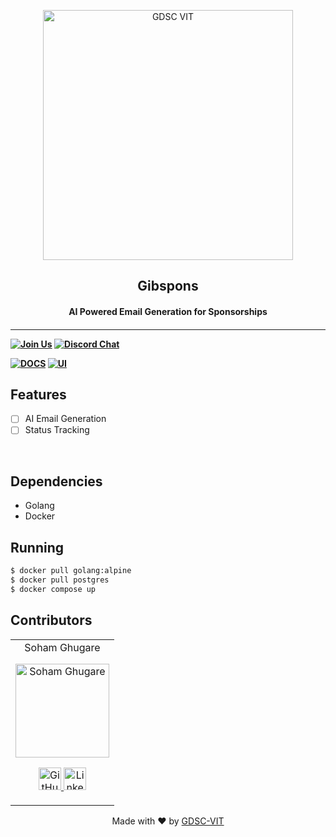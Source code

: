 <p align="center">
<a href="https://dscvit.com">
	<img width="400" src="https://user-images.githubusercontent.com/56252312/159312411-58410727-3933-4224-b43e-4e9b627838a3.png#gh-light-mode-only" alt="GDSC VIT"/>
</a>
	<h2 align="center"> Gibspons </h2>
	<h4 align="center"> AI Powered Email Generation for Sponsorships <h4>
</p>

---
[![Join Us](https://img.shields.io/badge/Join%20Us-Developer%20Student%20Clubs-red)](https://dsc.community.dev/vellore-institute-of-technology/)
[![Discord Chat](https://img.shields.io/discord/760928671698649098.svg)](https://discord.gg/498KVdSKWR)

[![DOCS](https://img.shields.io/badge/Documentation-see%20docs-green?style=flat-square&logo=appveyor)](INSERT_LINK_FOR_DOCS_HERE) 
  [![UI ](https://img.shields.io/badge/User%20Interface-Link%20to%20UI-orange?style=flat-square&logo=appveyor)](INSERT_UI_LINK_HERE)


## Features
- [ ]  AI Email Generation
- [ ]  Status Tracking

<br>

## Dependencies
 - Golang
 - Docker


## Running

```bash
$ docker pull golang:alpine
$ docker pull postgres
$ docker compose up
```

## Contributors

<table>
	<tr align="center">
		<td>
		Soham Ghugare
		<p align="center">
			<img src = "https://imgur.com/a/D1XeusQ" width="150" height="150" alt="Soham Ghugare">
		</p>
			<p align="center">
				<a href = "https://github.com/SohamGhugare">
					<img src = "http://www.iconninja.com/files/241/825/211/round-collaboration-social-github-code-circle-network-icon.svg" width="36" height = "36" alt="GitHub"/>
				</a>
				<a href = "https://www.linkedin.com/in/soham-ghugare">
					<img src = "http://www.iconninja.com/files/863/607/751/network-linkedin-social-connection-circular-circle-media-icon.svg" width="36" height="36" alt="LinkedIn"/>
				</a>
			</p>
		</td>
	</tr>
</table>

<p align="center">
	Made with ❤ by <a href="https://dscvit.com">GDSC-VIT</a>
</p>
